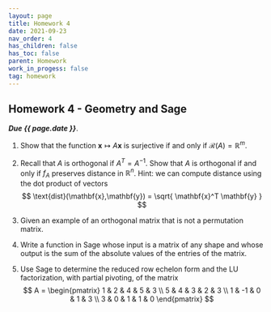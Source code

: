 ```yaml
---
layout: page
title: Homework 4
date: 2021-09-23
nav_order: 4
has_children: false
has_toc: false
parent: Homework
work_in_progess: false
tag: homework 
---
```


## Homework 4 - Geometry and Sage

**_Due {{ page.date }}_**. 

1. Show that the function $\mathbf{x} \mapsto A\mathbf{x}$ is surjective if and only if 
$\mathcal R(A) = \mathbb{R}^m$.

2. Recall that $A$ is orthogonal if $A^T = A^{-1}$. Show that $A$ is orthogonal if and only if $f_A$ preserves 
distance in $\mathbb{R}^n$. Hint: we can compute distance using the dot product of vectors 
$$
    \text{dist}(\mathbf{x},\mathbf{y}) = \sqrt{ \mathbf{x}^T \mathbf{y} }
$$

3. Given an example of an orthogonal matrix that is not a permutation matrix. 

4. Write a function in Sage whose input is a matrix of any shape and whose output is the sum of 
the absolute values of the entries of the matrix. 

5. Use Sage to determine the reduced row echelon form and the LU factorization, with 
partial pivoting, of the matrix 
$$
    A = 
    \begin{pmatrix}
        1 & 2 & 4 & 5 & 3 \\
        5 & 4 & 3 & 2 & 3 \\
        1 & -1 & 0 & 1 & 3 \\
        3 & 0 & 1 & 1 & 0  
    \end{pmatrix}
$$  
